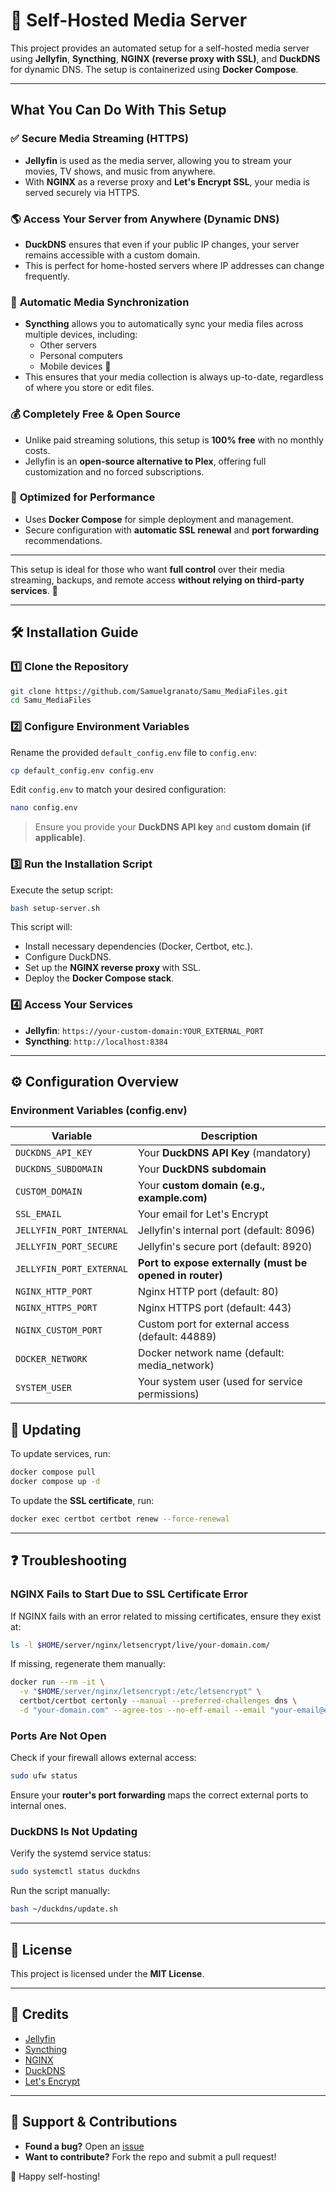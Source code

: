 # 🚀 Self-Hosted Media Server

This project provides an automated setup for a self-hosted media server using **Jellyfin**, **Syncthing**, **NGINX (reverse proxy with SSL)**, and **DuckDNS** for dynamic DNS. The setup is containerized using **Docker Compose**.

---

## What You Can Do With This Setup

### ✅ **Secure Media Streaming (HTTPS)**

- **Jellyfin** is used as the media server, allowing you to stream your movies, TV shows, and music from anywhere.
- With **NGINX** as a reverse proxy and **Let's Encrypt SSL**, your media is served securely via HTTPS.

### 🌎 **Access Your Server from Anywhere (Dynamic DNS)**

- **DuckDNS** ensures that even if your public IP changes, your server remains accessible with a custom domain.
- This is perfect for home-hosted servers where IP addresses can change frequently.

### 🔄 **Automatic Media Synchronization**

- **Syncthing** allows you to automatically sync your media files across multiple devices, including:
  - Other servers
  - Personal computers
  - Mobile devices 📱
- This ensures that your media collection is always up-to-date, regardless of where you store or edit files.

### 💰 **Completely Free & Open Source**

- Unlike paid streaming solutions, this setup is **100% free** with no monthly costs.
- Jellyfin is an **open-source alternative to Plex**, offering full customization and no forced subscriptions.

### 🚀 **Optimized for Performance**

- Uses **Docker Compose** for simple deployment and management.
- Secure configuration with **automatic SSL renewal** and **port forwarding** recommendations.

---

This setup is ideal for those who want **full control** over their media streaming, backups, and remote access **without relying on third-party services**. 💪

---

## 🛠️ Installation Guide

### 1️⃣ Clone the Repository

```bash
git clone https://github.com/Samuelgranato/Samu_MediaFiles.git
cd Samu_MediaFiles
```

### 2️⃣ Configure Environment Variables

Rename the provided `default_config.env` file to `config.env`:

```bash
cp default_config.env config.env
```

Edit `config.env` to match your desired configuration:

```bash
nano config.env
```

> Ensure you provide your **DuckDNS API key** and **custom domain (if applicable)**.

### 3️⃣ Run the Installation Script

Execute the setup script:

```bash
bash setup-server.sh
```

This script will:

- Install necessary dependencies (Docker, Certbot, etc.).
- Configure DuckDNS.
- Set up the **NGINX reverse proxy** with SSL.
- Deploy the **Docker Compose stack**.

### 4️⃣ Access Your Services

- **Jellyfin**: `https://your-custom-domain:YOUR_EXTERNAL_PORT`
- **Syncthing**: `http://localhost:8384`

---

## ⚙️ Configuration Overview

### **Environment Variables (config.env)**

| Variable                 | Description                                              |
| ------------------------ | -------------------------------------------------------- |
| `DUCKDNS_API_KEY`        | Your **DuckDNS API Key** (mandatory)                     |
| `DUCKDNS_SUBDOMAIN`      | Your **DuckDNS subdomain**                               |
| `CUSTOM_DOMAIN`          | Your **custom domain (e.g., example.com)**               |
| `SSL_EMAIL`              | Your email for Let's Encrypt                             |
| `JELLYFIN_PORT_INTERNAL` | Jellyfin's internal port (default: 8096)                 |
| `JELLYFIN_PORT_SECURE`   | Jellyfin's secure port (default: 8920)                   |
| `JELLYFIN_PORT_EXTERNAL` | **Port to expose externally (must be opened in router)** |
| `NGINX_HTTP_PORT`        | Nginx HTTP port (default: 80)                            |
| `NGINX_HTTPS_PORT`       | Nginx HTTPS port (default: 443)                          |
| `NGINX_CUSTOM_PORT`      | Custom port for external access (default: 44889)         |
| `DOCKER_NETWORK`         | Docker network name (default: media_network)             |
| `SYSTEM_USER`            | Your system user (used for service permissions)          |

## 🔄 Updating

To update services, run:

```bash
docker compose pull
docker compose up -d
```

To update the **SSL certificate**, run:

```bash
docker exec certbot certbot renew --force-renewal
```

---

## ❓ Troubleshooting

### NGINX Fails to Start Due to SSL Certificate Error

If NGINX fails with an error related to missing certificates, ensure they exist at:

```bash
ls -l $HOME/server/nginx/letsencrypt/live/your-domain.com/
```

If missing, regenerate them manually:

```bash
docker run --rm -it \
  -v "$HOME/server/nginx/letsencrypt:/etc/letsencrypt" \
  certbot/certbot certonly --manual --preferred-challenges dns \
  -d "your-domain.com" --agree-tos --no-eff-email --email "your-email@example.com"
```

### Ports Are Not Open

Check if your firewall allows external access:

```bash
sudo ufw status
```

Ensure your **router's port forwarding** maps the correct external ports to internal ones.

### DuckDNS Is Not Updating

Verify the systemd service status:

```bash
sudo systemctl status duckdns
```

Run the script manually:

```bash
bash ~/duckdns/update.sh
```

---

## 📜 License

This project is licensed under the **MIT License**.

---

## 🙌 Credits

- [Jellyfin](https://jellyfin.org/)
- [Syncthing](https://syncthing.net/)
- [NGINX](https://nginx.org/)
- [DuckDNS](https://www.duckdns.org/)
- [Let's Encrypt](https://letsencrypt.org/)

---

## 🌟 Support & Contributions

- **Found a bug?** Open an [issue](https://https://github.com/Samuelgranato/Samu_MediaFiles/issues)
- **Want to contribute?** Fork the repo and submit a pull request!

🚀 Happy self-hosting!
